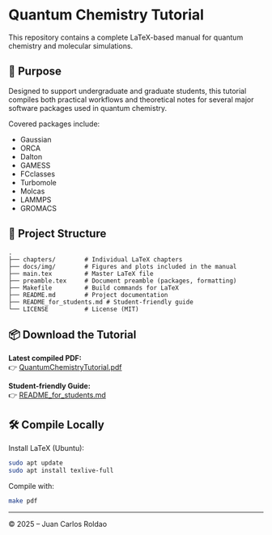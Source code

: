 
# Quantum Chemistry Tutorial

This repository contains a complete LaTeX-based manual for quantum chemistry and molecular simulations.

## 🧭 Purpose

Designed to support undergraduate and graduate students, this tutorial compiles both practical workflows and theoretical notes for several major software packages used in quantum chemistry.

Covered packages include:

- Gaussian
- ORCA
- Dalton
- GAMESS
- FCclasses
- Turbomole
- Molcas
- LAMMPS
- GROMACS

## 📁 Project Structure

```
.
├── chapters/        # Individual LaTeX chapters
├── docs/img/        # Figures and plots included in the manual
├── main.tex         # Master LaTeX file
├── preamble.tex     # Document preamble (packages, formatting)
├── Makefile         # Build commands for LaTeX
├── README.md        # Project documentation
├── README_for_students.md # Student-friendly guide
└── LICENSE          # License (MIT)
```

## 📦 Download the Tutorial

**Latest compiled PDF:**  
👉 [QuantumChemistryTutorial.pdf](https://jcroldao123.github.io/QuantumChemistryTutorial/QuantumChemistryTutorial.pdf)

**Student-friendly Guide:**  
👉 [README_for_students.md](https://jcroldao123.github.io/QuantumChemistryTutorial/README_for_students.md)

## 🛠️ Compile Locally

Install LaTeX (Ubuntu):
```bash
sudo apt update
sudo apt install texlive-full
```

Compile with:
```bash
make pdf
```

---

© 2025 – Juan Carlos Roldao
